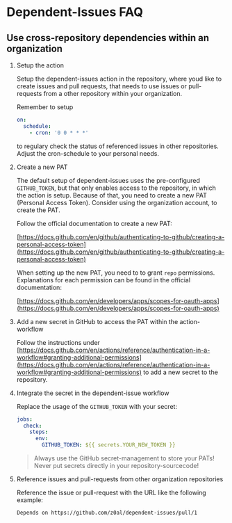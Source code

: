 # Dependent-Issues FAQ

## Use cross-repository dependencies within an organization

1. Setup the action
   
    Setup the dependent-issues action in the repository, where youd like to create   issues and pull requests, that needs to use issues or pull-requests from a other repository within your organization.
   
    Remember to setup
    ```yml
    on:
      schedule:
        - cron: '0 0 * * *'
     ```
    to regulary check the status of referenced issues in other repositories. Adjust the cron-schedule to your personal needs.

2. Create a new PAT
   
    The default setup of dependent-issues uses the pre-configured `GITHUB_TOKEN`, but that only enables access to the repository, in which the action is setup.
    Because of that, you need to create a new PAT (Personal Access Token). Consider using the organization account, to create the PAT.

    Follow the official documentation to create a new PAT:

    [https://docs.github.com/en/github/authenticating-to-github/creating-a-personal-access-token](https://docs.github.com/en/github/authenticating-to-github/creating-a-personal-access-token)

    When setting up the new PAT, you need to to grant `repo` permissions. Explanations for each permission can be found in the official documentation:

    [https://docs.github.com/en/developers/apps/scopes-for-oauth-apps](https://docs.github.com/en/developers/apps/scopes-for-oauth-apps)

3. Add a new secret in GitHub to access the PAT within the action-workflow

    Follow the instructions under [https://docs.github.com/en/actions/reference/authentication-in-a-workflow#granting-additional-permissions](https://docs.github.com/en/actions/reference/authentication-in-a-workflow#granting-additional-permissions) to add a new secret to the repository.

4. Integrate the secret in the dependent-issue workflow

    Replace the usage of the `GITHUB_TOKEN` with your secret:

    ```yml
    jobs:
      check:
        steps:
          env:
            GITHUB_TOKEN: ${{ secrets.YOUR_NEW_TOKEN }}
    ```

    > Always use the GitHub secret-management to store your PATs! Never put secrets directly in your repository-sourcecode!

5. Reference issues and pull-requests from other organization repositories

    Reference the issue or pull-request with the URL like the following example:

    ```md
    Depends on https://github.com/z0al/dependent-issues/pull/1
    ```
